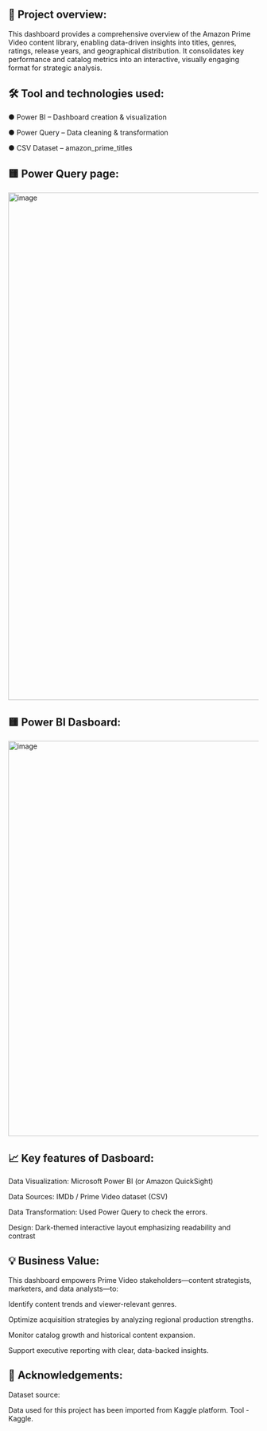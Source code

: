 ## 🧩 Project overview:

This dashboard provides a comprehensive overview of the Amazon Prime Video content library, enabling data-driven insights into titles, genres, ratings, release years, and geographical distribution. It consolidates key performance and catalog metrics into an interactive, visually engaging format for strategic analysis.

## 🛠️ Tool and technologies used:

● Power BI – Dashboard creation & visualization

● Power Query – Data cleaning & transformation

● CSV Dataset – amazon_prime_titles

## 🟨 Power Query page:

<img width="1920" height="1020" alt="image" src="https://github.com/user-attachments/assets/373300a6-5950-4699-a839-0846216ef80a" />

## 🟨 Power BI Dasboard:

<img width="1446" height="794" alt="image" src="https://github.com/user-attachments/assets/c4da6cca-b6fe-4dc4-8a33-b58698ce5a43" />

## 📈 Key features of Dasboard:

Data Visualization: Microsoft Power BI (or Amazon QuickSight)

Data Sources: IMDb / Prime Video dataset (CSV)

Data Transformation: Used Power Query to check the errors.

Design: Dark-themed interactive layout emphasizing readability and contrast

## 💡 Business Value:

This dashboard empowers Prime Video stakeholders—content strategists, marketers, and data analysts—to:

Identify content trends and viewer-relevant genres.

Optimize acquisition strategies by analyzing regional production strengths.

Monitor catalog growth and historical content expansion.

Support executive reporting with clear, data-backed insights.

## 🎯 Acknowledgements:

Dataset source: 

Data used for this project has been imported from Kaggle platform.
Tool - Kaggle.
